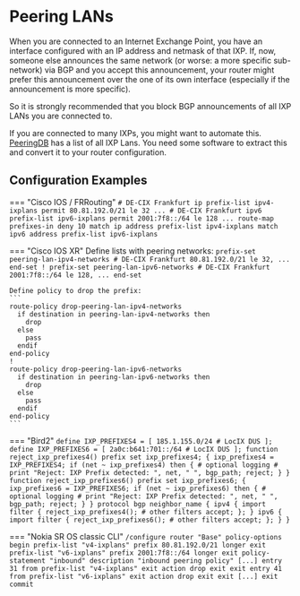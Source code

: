 # Peering LANs

When you are connected to an Internet Exchange Point, you have an interface configured
with an IP address and netmask of that IXP. If, now, someone else announces the same
network (or worse: a more specific sub-network) via BGP and you accept this announcement,
your router might prefer this announcement over the one of its own interface (especially if
the announcement is more specific).

So it is strongly recommended that you block BGP announcements of all IXP LANs you are
connected to.

If you are connected to many IXPs, you might want to automate this.
[PeeringDB](https://peeringdb.com) has a list of all IXP Lans. You need some software to extract this
and convert it to your router configuration.

## Configuration Examples

=== "Cisco IOS / FRRouting"
    ```
    # DE-CIX Frankfurt
    ip prefix-list ipv4-ixplans permit 80.81.192.0/21 le 32
    ...
    # DE-CIX Frankfurt
    ipv6 prefix-list ipv6-ixplans permit 2001:7f8::/64 le 128
    ...
    route-map prefixes-in deny 10
      match ip address prefix-list ipv4-ixplans
      match ipv6 address prefix-list ipv6-ixplans
    ```

=== "Cisco IOS XR"
    Define lists with peering networks:
    ```
    prefix-set peering-lan-ipv4-networks
      # DE-CIX Frankfurt
      80.81.192.0/21 le 32,
      ...
    end-set
    !
    prefix-set peering-lan-ipv6-networks
      # DE-CIX Frankfurt
      2001:7f8::/64 le 128,
      ...
    end-set
    ```

    Define policy to drop the prefix:
    ```
    route-policy drop-peering-lan-ipv4-networks
      if destination in peering-lan-ipv4-networks then
        drop
      else
        pass
      endif
    end-policy
    !
    route-policy drop-peering-lan-ipv6-networks
      if destination in peering-lan-ipv6-networks then
        drop
      else
        pass
      endif
    end-policy
    ```
=== "Bird2"
    ```
    define IXP_PREFIXES4 = [
      185.1.155.0/24 # LocIX DUS
    ];
    define IXP_PREFIXES6 = [
      2a0c:b641:701::/64 # LocIX DUS
    ];
    function reject_ixp_prefixes4()
    prefix set ixp_prefixes4;
    {
      ixp_prefixes4 = IXP_PREFIXES4;
      if (net ~ ixp_prefixes4) then {
        # optional logging
        # print "Reject: IXP Prefix detected: ", net, " ", bgp_path;
        reject;
      }
    }
    function reject_ixp_prefixes6()
    prefix set ixp_prefixes6;
    {
      ixp_prefixes6 = IXP_PREFIXES6;
      if (net ~ ixp_prefixes6) then {
        # optional logging
        # print "Reject: IXP Prefix detected: ", net, " ", bgp_path;
        reject;
      }
    }
    protocol bgp neighbor_name {
      ipv4 {
        import filter {
          reject_ixp_prefixes4();
          # other filters
          accept;
        };
      }
      ipv6 {
        import filter {
          reject_ixp_prefixes6();
          # other filters
          accept;
        };
      }
    }
    ```

=== "Nokia SR OS classic CLI"
    ```
    /configure router "Base" policy-options
    begin
            prefix-list "v4-ixplans"
                prefix 80.81.192.0/21 longer
            exit
            prefix-list "v6-ixplans"
                prefix 2001:7f8::/64 longer
            exit
            policy-statement "inbound"
                description "inbound peering policy"
                [...]
                entry 31
                    from
                        prefix-list "v4-ixplans"
                    exit
                    action drop
                    exit
                exit
                entry 41
                    from
                        prefix-list "v6-ixplans"
                    exit
                    action drop
                    exit
                exit
                [...]
            exit
    commit
    ```
